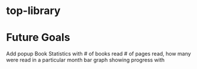 # top-library

# Future Goals

Add popup Book Statistics
with # of books read # of pages read,
how many were read in a particular month
bar graph showing progress with
